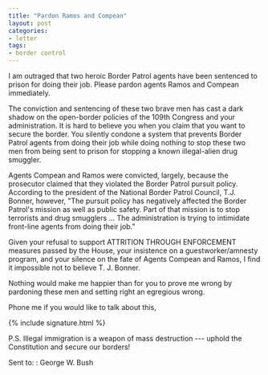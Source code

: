 ```yaml
---
title: "Pardon Ramos and Compean"
layout: post
categories:
- letter
tags:
- border control
---
```


I am outraged that two heroic Border Patrol agents have been sentenced to prison for doing their job. Please pardon agents Ramos and Compean immediately.

The conviction and sentencing of these two brave men has cast a dark shadow on the open-border policies of the 109th Congress and your administration. It is hard to believe you when you claim that you want to secure the border. You silently condone a system that prevents Border Patrol agents from doing their job while doing nothing to stop these two men from being sent to prison for stopping a known illegal-alien drug smuggler.

Agents Compean and Ramos were convicted, largely, because the prosecutor claimed that they violated the Border Patrol pursuit policy. According to the president of the National Border Patrol Council, T.J. Bonner, however, "The pursuit policy has negatively affected the Border Patrol's mission as well as public safety. Part of that mission is to stop terrorists and drug smugglers ... The administration is trying to intimidate front-line agents from doing their job."

Given your refusal to support ATTRITION THROUGH ENFORCEMENT measures passed by the House, your insistence on a guestworker/amnesty program, and your silence on the fate of Agents Compean and Ramos, I find it impossible not to believe T. J. Bonner.

Nothing would make me happier than for you to prove me wrong by pardoning these men and setting right an egregious wrong.

Phone me if you would like to talk about this,

{% include signature.html %}

P.S. Illegal immigration is a weapon of mass destruction --- uphold the Constitution and secure our borders!

Sent to:
: George W. Bush
